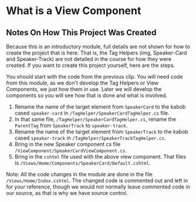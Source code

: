# What is a View Component

## Notes On How This Project Was Created

Because this is an introductory module, full details are not shown for how to create the project that is here.  That is, the Tag Helpers (img, Speaker-Card and Speaker-Track) are not detailed in the course for how they were created.  If you want to create this project yourself, here are the steps. 

You should start with the code from the previous clip. You will need code from this module, as we don't develop the Tag Helpers or View Components, we just how them in use.  Later we will develop the components so you will see how that is done and what is involved.

1.  Rename the name of the target element from `SpeakerCard` to the kabob cased `speaker-card` in `/TagHelper/SpeakerCardTagHelper.cs` file.
2.  In that same file, `/TagHelper/SpeakerCardTagHelper.cs`, rename the `ParentTag` from `SpeakerTrack` to `speaker-track`.
3.  Rename the name of the target element from `SpeakerTrack` to the kabob cased `speaker-track` in `/TagHelper/SpeakerTrackTagHelper.cs`. 
4.  Bring in the new Speaker component cs file `/ViewComponent/SpeakerCardViewComponent.cs`.
5.  Bring in the `cshtml` file used with the above view component. That files is `/Views/Home/Components/SpeakerCard/Default.cshtml`.

Note: All the code changes in the module are done in the file `/Views/Home/Index.cshtml`.  The changed code is commented out and left in for your reference, though we would not normally leave commented code in our source, as that is why we have source control.



